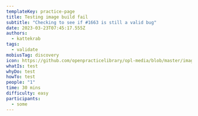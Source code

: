```yaml
---
templateKey: practice-page
title: Testing image build fail
subtitle: "Checking to see if #1663 is still a valid bug"
date: 2023-03-23T07:45:17.555Z
authors:
  - kattekrab
tags:
  - validate
mobiusTag: discovery
icon: https://github.com/openpracticelibrary/opl-media/blob/master/images/Needs%20an%20Image.png?raw=true
whatIs: t﻿est
whyDo: t﻿est
howTo: t﻿est
people: "1"
time: 30 mins
difficulty: easy
participants:
  - some
---
```

